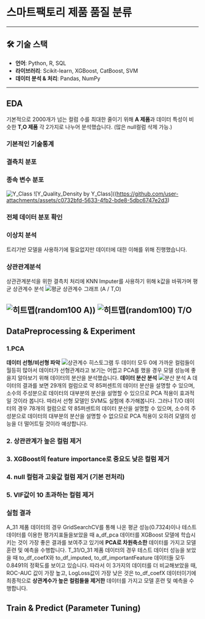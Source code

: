 # 스마트팩토리 제품 품질 분류
--------------------------------------

## 🛠️ 기술 스택
- **언어**: Python, R, SQL  
- **라이브러리**: Scikit-learn, XGBoost, CatBoost, SVM
- **데이터 분석 & 처리**: Pandas, NumPy
----------------------------------

## EDA
기본적으로 2000개가 넘는 컬럼 수를 최대한 줄이기 위해 **A 제품**과 데이터 특성이 비슷한 **T,O 제품** 각 2가지로 나누어 분석했습니다. (많은 null컬럼 삭제 가능.)
### 기본적인 기술통계
### 결측치 분포
### 종속 변수 분포
![Y_Class](https://github.com/user-attachments/assets/2f8f9950-a846-4cf4-a484-c73744a2b21e)
![Y_Quality_Density by Y_Class]((https://github.com/user-attachments/assets/c0732bfd-5633-4fb2-bde8-5dbc6747e2d3)
### 전체 데이터 분포 확인
### 이상치 분석
트리기반 모델을 사용하기에 필요없지만 데이터에 대한 이해를 위해 진행했습니다.

### 상관관계분석
상관관계분석을 위한 결측치 처리에 KNN Imputer를 사용하기 위해 k값을 바꿔가며 평균 상관계수 분석
![평균 상관계수 그래프 (A / T,O)](https://github.com/user-attachments/assets/87e05475-e082-4e0e-80ba-a5c2eace0d80)

![히트맵(random100 A)](https://github.com/user-attachments/assets/e9f19525-af29-4b72-802e-46d0e357e876))
![히트맵(random100) T/O](https://github.com/user-attachments/assets/7ca47d29-1b18-46c1-b077-d3cc124dfc73)
--------------------------------------
## DataPreprocessing & Experiment
### 1.PCA
**데이터 선형/비선형 파악**
![상관계수 히스토그램](https://github.com/user-attachments/assets/ca33da53-a9ac-4f0f-bf51-d97d7aab5948)
두 데이터 모두 0에 가까운 컬럼들이 월등히 많아서 데이터가 선형관계라고 보기는 어렵고 PCA를 했을 경우 모델 성능에 좋을지 알아보기 위해 데이터의 분산을 분석했습니다.
**데이터 분산 분석**
![분산 분석](https://github.com/user-attachments/assets/aa96f6d2-37b1-4a9f-9dcb-6493ab44badd)
A 데이터의 결과를 보면 29개의 컬럼으로 약 85퍼센트의 데이터 분산을 설명할 수 있으며, 소수의 주성분으로 데이터의 대부분의 분산을 설명할 수 있으므로 PCA 적용이 효과적일 것이라 봅니다. 따라서 선형 모델인 SVM도 실험에 추가해봅니다. 
그러나 T/O 데이터의 경우 78개의 컬럼으로 약 85퍼센트의 데이터 분산을 설명할 수 있으며, 소수의 주성분으로 데이터의 대부분의 분산을 설명할 수 없으므로 PCA 적용이 오히려 모델의 성능을 더 떨어트릴 것이라 예상합니다. 
### 2. 상관관계가 높은 컬럼 제거
### 3. XGBoost의 feature importance로 중요도 낮은 컬럼 제거
### 4. null 컬럼과 고윳값 컬럼 제거 (기본 전처리)
### 5. VIF값이 10 초과하는 컬럼 제거
### 실험 결과
A_31 제품 데이터의 경우 GridSearchCV를 통해 나온 평균 성능(0.7324)이나 테스트 데이터를 이용한 평가지표들을보았을 때 a_df_pca 데이터를 XGBoost 모델에 학습시키는 것이 가장 좋은 결과를 보여주고 있기에 **PCA로 차원축소한** 데이터를 가지고 모델 훈련 및 예측을 수행합니다.
T_31/O_31 제품 데이터의 경우 테스트 데이터 성능을 보았을 때 to_df_coefX와 to_df_imputed, to_df_importantFeature 데이터들 모두 0.8491의 정확도를 보이고 있습니다. 따라서 이 3가지의 데이터를 더 비교해보았을 때, ROC-AUC 값이 가장 높고, LogLoss값이 가장 낮은 것은 to_df_coefX 데이터이기에 최종적으로 **상관계수가 높은 컬럼들을 제거한** 데이터를 가지고 모델 훈련 및 예측을 수행합니다.

## Train & Predict (Parameter Tuning)
